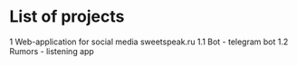 # List of projects
1 Web-application for social media sweetspeak.ru
1.1 Bot - telegram bot
1.2 Rumors - listening app
